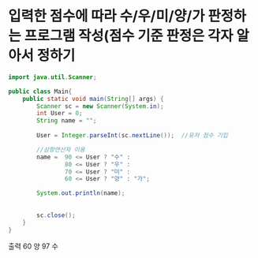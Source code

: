 # 입력한 점수에 따라 수/우/미/양/가 판정하는 프로그램 작성(점수 기준 판정은 각자 알아서 정하기

```java
import java.util.Scanner;

public class Main{
    public static void main(String[] args) {
        Scanner sc = new Scanner(System.in);
        int User = 0;
        String name = "";
        
        User = Integer.parseInt(sc.nextLine());  //유저 점수 기입

        //삼항연산자 이용
        name =  90 <= User ? "수" :
                80 <= User ? "우" :
                70 <= User ? "미" :
                60 <= User ? "양" : "가"; 

        System.out.println(name);
        
                    
        sc.close();
    }
}
```
출력
    60
    양
    97
    수